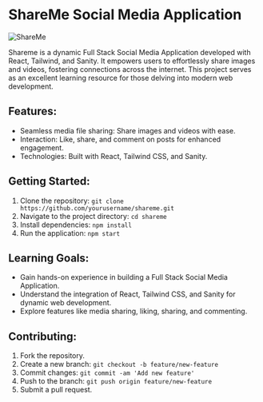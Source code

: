 # ShareMe Social Media Application
![ShareMe](https://i.ibb.co/8cLfj3X/image.png)

Shareme is a dynamic Full Stack Social Media Application developed with React, Tailwind, and Sanity. It empowers users to effortlessly share images and videos, fostering connections across the internet. This project serves as an excellent learning resource for those delving into modern web development.

## Features:

- Seamless media file sharing: Share images and videos with ease.
- Interaction: Like, share, and comment on posts for enhanced engagement.
- Technologies: Built with React, Tailwind CSS, and Sanity.

## Getting Started:

1. Clone the repository: `git clone https://github.com/yourusername/shareme.git`
2. Navigate to the project directory: `cd shareme`
3. Install dependencies: `npm install`
4. Run the application: `npm start`

## Learning Goals:

- Gain hands-on experience in building a Full Stack Social Media Application.
- Understand the integration of React, Tailwind CSS, and Sanity for dynamic web development.
- Explore features like media sharing, liking, sharing, and commenting.

## Contributing:

1. Fork the repository.
2. Create a new branch: `git checkout -b feature/new-feature`
3. Commit changes: `git commit -am 'Add new feature'`
4. Push to the branch: `git push origin feature/new-feature`
5. Submit a pull request.
